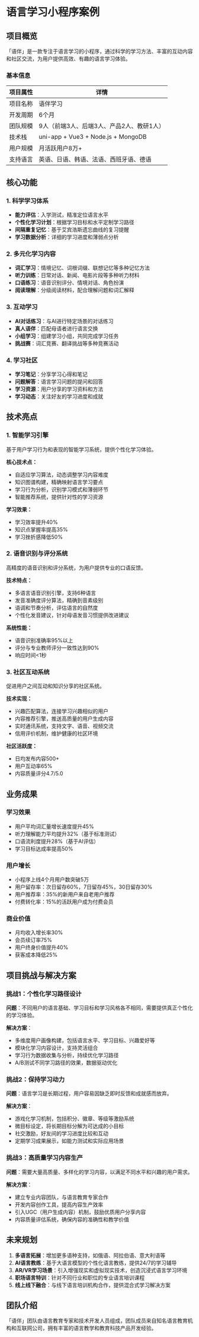 # 语言学习小程序案例

## 项目概览

「语伴」是一款专注于语言学习的小程序，通过科学的学习方法、丰富的互动内容和社区交流，为用户提供高效、有趣的语言学习体验。

### 基本信息

| 项目属性 | 详情 |
| --- | --- |
| 项目名称 | 语伴学习 |
| 开发周期 | 6个月 |
| 团队规模 | 9人（前端3人、后端3人、产品2人、教研1人） |
| 技术栈 | uni-app + Vue3 + Node.js + MongoDB |
| 用户规模 | 月活跃用户8万+ |
| 支持语言 | 英语、日语、韩语、法语、西班牙语、德语 |

## 核心功能

### 1. 科学学习体系

- **能力评估**：入学测试，精准定位语言水平
- **个性化学习计划**：根据学习目标和水平定制学习路径
- **间隔重复记忆**：基于艾宾浩斯遗忘曲线的复习提醒
- **学习数据分析**：详细的学习进度和薄弱点分析

### 2. 多元化学习内容

- **词汇学习**：情境记忆、词根词缀、联想记忆等多种记忆方法
- **听力训练**：日常对话、新闻、电影片段等多种听力材料
- **口语练习**：语音识别评分、情境对话、角色扮演
- **阅读理解**：分级阅读材料，配合理解问题和词汇解释

### 3. 互动学习

- **AI对话练习**：与AI进行特定场景的对话练习
- **真人语伴**：匹配母语者进行语言交换
- **小组学习**：组建学习小组，共同完成学习任务
- **挑战赛**：词汇竞赛、翻译挑战等多种竞赛活动

### 4. 学习社区

- **学习笔记**：分享学习心得和笔记
- **问题解答**：语言学习问题的提问和回答
- **学习资源**：用户分享的学习资料和方法
- **学习动态**：关注好友的学习进度和成就

## 技术亮点

### 1. 智能学习引擎

基于用户学习行为和表现的智能学习系统，提供个性化学习体验。

**核心技术点：**

- 自适应学习算法，动态调整学习内容难度
- 知识图谱构建，精确映射语言学习要点
- 学习行为分析，识别学习模式和薄弱环节
- 智能推荐系统，提供针对性的学习资源

**学习效果：**

- 学习效率提升40%
- 知识点掌握率提高35%
- 学习挫折感降低50%

### 2. 语音识别与评分系统

高精度的语音识别和评分系统，为用户提供专业的口语反馈。

**技术特点：**

- 多语言语音识别引擎，支持6种语言
- 发音准确度评分算法，精确到音素级别
- 语调和节奏分析，评估语言的自然度
- 个性化发音建议，针对母语发音习惯提供改进建议

**系统性能：**

- 语音识别准确率95%以上
- 评分与专业教师评分一致性达到90%
- 响应时间<1秒

### 3. 社区互动系统

促进用户之间互动和知识分享的社区系统。

**技术实现：**

- 兴趣匹配算法，连接学习兴趣相似的用户
- 内容推荐引擎，推送高质量的用户生成内容
- 实时通讯系统，支持文字、语音、视频交流
- 信用评价机制，维护健康的社区环境

**社区活跃度：**

- 日均发布内容500+
- 用户互动率65%
- 内容质量评分4.7/5.0

## 业务成果

### 学习效果

- 用户平均词汇量增长速度提升45%
- 听力理解能力平均提升32%（基于标准测试）
- 口语流利度提升28%（基于AI评估）
- 学习目标达成率提高50%

### 用户增长

- 小程序上线4个月用户数突破5万
- 用户留存率：次日留存60%，7日留存45%，30日留存30%
- 用户推荐率：35%的新用户来自老用户推荐
- 付费转化率：15%的活跃用户成为付费会员

### 商业价值

- 月均收入增长率30%
- 会员续订率75%
- 用户终身价值提升40%
- 获客成本降低25%

## 项目挑战与解决方案

### 挑战1：个性化学习路径设计

**问题**：不同用户的语言基础、学习目标和学习风格各不相同，需要提供真正个性化的学习体验。

**解决方案**：
- 多维度用户画像构建，包括语言水平、学习目标、兴趣爱好等
- 模块化学习内容设计，支持灵活组合
- 学习行为数据收集与分析，持续优化学习路径
- A/B测试不同学习路径的效果，数据驱动优化

### 挑战2：保持学习动力

**问题**：语言学习是长期过程，用户容易因缺乏即时反馈和成就感而放弃。

**解决方案**：
- 游戏化学习机制，包括积分、徽章、等级等激励系统
- 微目标设定，将长期目标分解为可达成的小目标
- 社交激励，好友间的学习进度比较和互动
- 定期学习成果展示，如能力测试和实际应用场景

### 挑战3：高质量学习内容生产

**问题**：需要大量高质量、多样化的学习内容，以满足不同水平和兴趣的用户需求。

**解决方案**：
- 建立专业内容团队，与语言教育专家合作
- 开发内容创作工具，提高内容生产效率
- 引入UGC（用户生成内容）机制，鼓励优质用户分享内容
- 内容质量评估系统，确保内容的准确性和教学价值

## 未来规划

1. **多语言拓展**：增加更多语种支持，如俄语、阿拉伯语、意大利语等
2. **AI语言教练**：基于大语言模型的个性化语言教练，提供24/7的学习辅导
3. **AR/VR学习场景**：引入增强现实和虚拟现实技术，创造沉浸式语言学习环境
4. **职场语言特训**：针对不同行业和职位的专业语言培训课程
5. **线上线下融合**：与线下语言培训机构合作，提供混合式学习解决方案

## 团队介绍

「语伴」团队由语言教育专家和技术开发人员组成，团队成员来自知名语言教育机构和互联网公司，拥有丰富的语言教学和教育科技产品开发经验。

